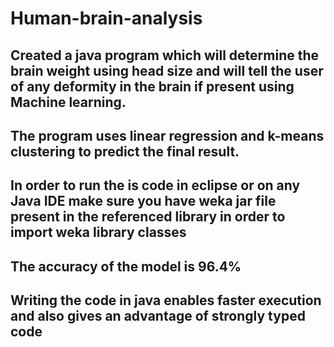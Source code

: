 # Human-brain-analysis
##  Created a java program which will determine the brain weight using head size and will tell the user of any deformity in the brain if       present using Machine learning.
##  The program uses linear regression and k-means clustering to predict the final result.
##  In order to run the is code in eclipse or on any Java IDE make sure you have weka jar file present in the referenced library in order     to import weka library classes
##  The accuracy of the model is 96.4%
##  Writing the code in java enables faster execution and also gives an advantage of strongly typed code
